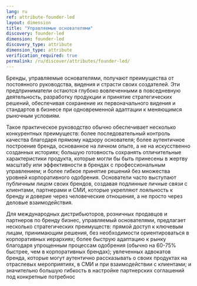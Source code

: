 ```yaml
---
lang: ru
ref: attribute-founder-led
layout: dimension
title: "Управляемые основателями"
discovery: founder-led
dimension: founder-led
discovery_type: attribute
dimension_type: attribute
verification_required: true
permalink: /ru/discover/attributes/founder-led/
---
```


Бренды, управляемые основателями, получают преимущества от постоянного руководства, видения и страсти своих создателей. Эти предприниматели остаются глубоко вовлеченными в повседневную деятельность, разработку продукции и принятие стратегических решений, обеспечивая сохранение их первоначального видения и стандартов в бизнесе при одновременной адаптации к меняющимся рыночным условиям.

Такое практическое руководство обычно обеспечивает несколько конкурентных преимуществ: более последовательный контроль качества благодаря прямому надзору основателя; более аутентичное построение бренда, основанное на личном опыте, а не на искусственно созданных историях; большую готовность сохранять отличительные характеристики продукта, которые могли бы быть принесены в жертву масштабу или эффективности в брендах с профессиональным управлением; и более гибкое принятие решений без множества уровней корпоративного одобрения. Основатели часто выступают публичным лицом своих брендов, создавая подлинные личные связи с клиентами, партнерами и СМИ, которые укрепляют лояльность к бренду и доверие через человеческие отношения, а не просто через деловые взаимодействия.

Для международных дистрибьюторов, розничных продавцов и партнеров по бренду бизнес, управляемый основателями, предлагает несколько стратегических преимуществ: прямой доступ к ключевым лицам, принимающим решения, без необходимости ориентироваться в корпоративных иерархиях; более быструю адаптацию к рынку благодаря упрощенным процессам одобрения (обычно на 60-75% быстрее, чем в корпоративных брендах); увлеченных адвокатов бренда, которые могут аутентично рассказывать о своих продуктах на отраслевых мероприятиях, в СМИ и при взаимодействии с клиентами; и значительно большую гибкость в настройке партнерских соглашений под конкретные потребнос
